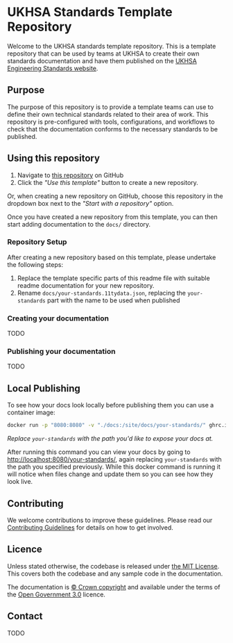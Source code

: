 # UKHSA Standards Template Repository

Welcome to the UKHSA standards template repository.
This is a template repository that can be used by teams at UKHSA to create their own standards documentation and have
them published on the [UKHSA Engineering Standards website][1].

## Purpose

The purpose of this repository is to provide a template teams can use to define their own technical standards related to
their area of work.
This repository is pre-configured with tools, configurations, and workflows to check that the documentation conforms to
the necessary standards to be published.

## Using this repository

1. Navigate to [this repository][2] on GitHub
1. Click the *"Use this template"* button to create a new repository.

Or, when creating a new repository on GitHub, choose this repository in the dropdown box next to the
*"Start with a repository"* option.

Once you have created a new repository from this template, you can then start adding documentation to the `docs/`
directory.

### Repository Setup

After creating a new repository based on this template, please undertake the following steps:

1. Replace the template specific parts of this readme file with suitable readme documentation for your new repository.
1. Rename `docs/your-standards.11tydata.json`, replacing the `your-standards` part with the name to be used when
   published

### Creating your documentation

TODO

### Publishing your documentation

TODO

## Local Publishing

To see how your docs look locally before publishing them you can use a container image:

```bash
docker run -p "8080:8080" -v "./docs:/site/docs/your-standards/" ghrc.io/ukhsa-collaboration/standards-org
```

*Replace `your-standards` with the path you'd like to expose your docs at.*

After running this command you can view your docs by going to [http://localhost:8080/your-standards/][3], again
replacing `your-standards` with the path you specified previously.
While this docker command is running it will notice when files change and update them so you can see how they look live.

## Contributing

We welcome contributions to improve these guidelines. Please read our [Contributing Guidelines][4] for
details on how to get involved.

## Licence

Unless stated otherwise, the codebase is released under [the MIT License][5].
This covers both the codebase and any sample code in the documentation.

The documentation is [© Crown copyright][6] and available under the terms
of the [Open Government 3.0][7] licence.

## Contact

TODO

[1]: https://ukhsa-collaboration.github.io/standards-org/
[2]: https://github.com/ukhsa-collaboration/standards-template
[3]: http://localhost:8080/your-standards/
[4]: CONTRIBUTING.md
[5]: LICENCE
[6]: https://www.nationalarchives.gov.uk/information-management/re-using-public-sector-information/uk-government-licensing-framework/crown-copyright/
[7]: https://www.nationalarchives.gov.uk/doc/open-government-licence/version/3/
